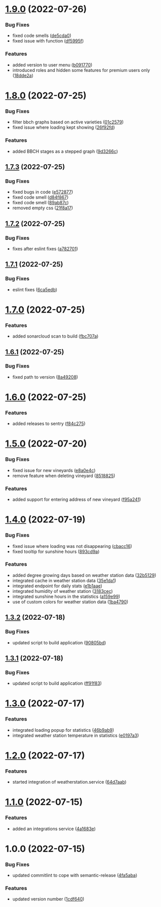 # [1.9.0](https://github.com/JanssenBrm/winery/compare/v1.8.0...v1.9.0) (2022-07-26)


### Bug Fixes

* fixed code smells ([de5cda0](https://github.com/JanssenBrm/winery/commit/de5cda055f919457a7384252d134ef7db42ead80))
* fixed issue with function ([df5995f](https://github.com/JanssenBrm/winery/commit/df5995f217565432584b25183e5edb41b3ed7740))


### Features

* added version to user menu ([b091770](https://github.com/JanssenBrm/winery/commit/b0917703bd7b6e0cbb208e31c5f091f8e6caa37b))
* introduced roles and hidden some features for premium users only ([18dde2a](https://github.com/JanssenBrm/winery/commit/18dde2ae34250e1461ae6b06813a1d35461c493d))

# [1.8.0](https://github.com/JanssenBrm/winery/compare/v1.7.3...v1.8.0) (2022-07-25)


### Bug Fixes

* filter bbch graphs based on active varieties ([01c2579](https://github.com/JanssenBrm/winery/commit/01c25795ecceaefc46f9a6418ddc6784d6760dc1))
* fixed issue where loading kept showing ([26f92fd](https://github.com/JanssenBrm/winery/commit/26f92fda53b284aa8cf10b207954ba866455aa3d))


### Features

* added BBCH stages as a stepped graph ([9d3266c](https://github.com/JanssenBrm/winery/commit/9d3266c7c2bd4f7e5d8ab8bdaad9c6cc6dbe944a))

## [1.7.3](https://github.com/JanssenBrm/winery/compare/v1.7.2...v1.7.3) (2022-07-25)


### Bug Fixes

* fixed bugs in code ([e572877](https://github.com/JanssenBrm/winery/commit/e5728773e24a24a53ce854daea60bfd8e1282313))
* fixed code smell ([d84f867](https://github.com/JanssenBrm/winery/commit/d84f86712abc01def1688fe26584cf55b6faa4af))
* fixed code smell ([89ab87c](https://github.com/JanssenBrm/winery/commit/89ab87cfdaa75ed7eb92eccc49bf38f65843c739))
* removed empty css ([21f8a17](https://github.com/JanssenBrm/winery/commit/21f8a17e54270a8ec7a4b88aeb1c9c1339654951))

## [1.7.2](https://github.com/JanssenBrm/winery/compare/v1.7.1...v1.7.2) (2022-07-25)


### Bug Fixes

* fixes after eslint fixes ([a782701](https://github.com/JanssenBrm/winery/commit/a782701ba5d3ac6db73104f8d7f49361139eca28))

## [1.7.1](https://github.com/JanssenBrm/winery/compare/v1.7.0...v1.7.1) (2022-07-25)


### Bug Fixes

* eslint fixes ([6ca5edb](https://github.com/JanssenBrm/winery/commit/6ca5edb75c66814f3038a2d122a2ea886ae0bd9c))

# [1.7.0](https://github.com/JanssenBrm/winery/compare/v1.6.1...v1.7.0) (2022-07-25)


### Features

* added sonarcloud scan to build ([fbc707a](https://github.com/JanssenBrm/winery/commit/fbc707afb14f552e070fb28e775110d08c04c3e1))

## [1.6.1](https://github.com/JanssenBrm/winery/compare/v1.6.0...v1.6.1) (2022-07-25)


### Bug Fixes

* fixed path to version ([8a49208](https://github.com/JanssenBrm/winery/commit/8a49208240cce2ec39052ede5d6388927c624eae))

# [1.6.0](https://github.com/JanssenBrm/winery/compare/v1.5.0...v1.6.0) (2022-07-25)


### Features

* added releases to sentry ([f84c275](https://github.com/JanssenBrm/winery/commit/f84c27504176edc2e14b37b59c8c072db7902926))

# [1.5.0](https://github.com/JanssenBrm/winery/compare/v1.4.0...v1.5.0) (2022-07-20)


### Bug Fixes

* fixed issue for new vineyards ([e8a0e4c](https://github.com/JanssenBrm/winery/commit/e8a0e4cb19764ec88b2e2c565f566233d4c36777))
* remove feature when deleting vineyard ([8518825](https://github.com/JanssenBrm/winery/commit/8518825b18c871da837aef22fbb662ee6b37625f))


### Features

* added support for entering address of new vineyard ([f95a241](https://github.com/JanssenBrm/winery/commit/f95a241f9a4852bd7932b11d7dbc67128a0294e8))

# [1.4.0](https://github.com/JanssenBrm/winery/compare/v1.3.2...v1.4.0) (2022-07-19)


### Bug Fixes

* fixed issue where loading was not disappearing ([cbacc16](https://github.com/JanssenBrm/winery/commit/cbacc16a09b954139bd7b3e611ed899ae6157166))
* fixed tooltip for sunshine hours ([893cd9a](https://github.com/JanssenBrm/winery/commit/893cd9aabb0331da60ac50c0b8ec11316fe00b53))


### Features

* added degree growing days based on weather station data ([32b5129](https://github.com/JanssenBrm/winery/commit/32b5129cf543d1493811022f2a4d7a6c95f1727c))
* integrated cache in weather station data ([35e1da1](https://github.com/JanssenBrm/winery/commit/35e1da130fd094fe2ce1be7f65cd356802520931))
* integrated endpoint for daily stats ([e1b1aae](https://github.com/JanssenBrm/winery/commit/e1b1aae0da2a4ffb61a13a9feba01ec24a27fd21))
* integrated humidity of weather station ([3183cec](https://github.com/JanssenBrm/winery/commit/3183cec91409f717f8c9c935500bfa0fb709e3d1))
* integrated sunshine hours in the statistics ([a159e99](https://github.com/JanssenBrm/winery/commit/a159e995c3e1f0cfc3fdea64a828c9e94837b419))
* use of custom colors for weather station data ([1ba4790](https://github.com/JanssenBrm/winery/commit/1ba4790098fbdb3a173ca8039374c5df992661d1))

## [1.3.2](https://github.com/JanssenBrm/winery/compare/v1.3.1...v1.3.2) (2022-07-18)


### Bug Fixes

* updated script to build application ([90805bd](https://github.com/JanssenBrm/winery/commit/90805bd73cf354cd2646af3e2fe6269b6b0e5d3d))

## [1.3.1](https://github.com/JanssenBrm/winery/compare/v1.3.0...v1.3.1) (2022-07-18)


### Bug Fixes

* updated script to build application ([ff91f83](https://github.com/JanssenBrm/winery/commit/ff91f8343d622859b76e36bd925b100461e56ae9))

# [1.3.0](https://github.com/JanssenBrm/winery/compare/v1.2.0...v1.3.0) (2022-07-17)


### Features

* integrated loading popup for statistics ([46b9ab9](https://github.com/JanssenBrm/winery/commit/46b9ab9c6e773fe675bd539446dd0179d9635932))
* integrated weather station temperature in statistics ([e0197a3](https://github.com/JanssenBrm/winery/commit/e0197a389535c0cf18911d178b8685cd363e83bb))

# [1.2.0](https://github.com/JanssenBrm/winery/compare/v1.1.0...v1.2.0) (2022-07-17)


### Features

* started integration of weatherstation.service ([64d7aab](https://github.com/JanssenBrm/winery/commit/64d7aabd923a93f6b6caad9826e7f5f7b6083b09))

# [1.1.0](https://github.com/JanssenBrm/winery/compare/v1.0.0...v1.1.0) (2022-07-15)


### Features

* added an integrations service ([4a1683e](https://github.com/JanssenBrm/winery/commit/4a1683ec51739204d094cf3a772fc879327e02df))

# 1.0.0 (2022-07-15)


### Bug Fixes

* updated commitlint to cope with semantic-release ([4fa5aba](https://github.com/JanssenBrm/winery/commit/4fa5aba335d4a5a0eb9d8fcd9811955daf394603))


### Features

* updated version number ([1cdf640](https://github.com/JanssenBrm/winery/commit/1cdf640a54504a409fe68e95e196bbad19debf08))
